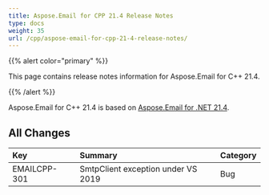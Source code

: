 ```yaml
---
title: Aspose.Email for CPP 21.4 Release Notes
type: docs
weight: 35
url: /cpp/aspose-email-for-cpp-21-4-release-notes/
---
```


{{% alert color="primary" %}} 

This page contains release notes information for Aspose.Email for C++ 21.4.

{{% /alert %}} 

Aspose.Email for C++ 21.4 is based on [Aspose.Email for .NET 21.4](https://docs.aspose.com/email/net/aspose-email-for-net-21-4-release-notes/).

## **All Changes**

|**Key**|**Summary**|**Category**|
| :- | :- | :- |
|EMAILCPP-301|SmtpClient exception under VS 2019|Bug|

